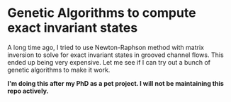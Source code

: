 # Genetic Algorithms to compute exact invariant states

A long time ago, I tried to use Newton-Raphson method with matrix inversion to solve for exact invariant states in grooved channel flows. This ended up being very expensive. Let me see if I can try out a bunch of genetic algorithms to make it work. 

__I'm doing this after my PhD as a pet project. I will not be maintaining this repo actively.__
